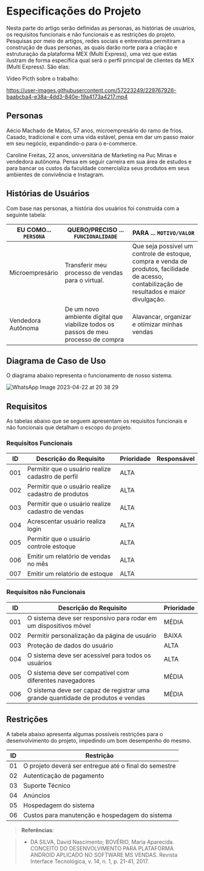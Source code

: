 # Especificações do Projeto

Nesta parte do artigo serão definidas as personas, as histórias de usuários, os requisitos funcionais e não funcionais e as restrições do projeto.
Pesquisas por meio de artigos, redes sociais e entrevistas permitiram a construção de duas personas, as quais darão norte para a criação e estruturação da plataforma MEX (Multi Express), uma vez que estas ilustram de forma específica qual será o perfil principal de clientes da MEX (Multi Express). São elas: 

Video Picth sobre o trabalho:

https://user-images.githubusercontent.com/57223249/229767926-baabcba4-e38a-4dd3-840e-19a4173a4217.mp4



## Personas

Aécio Machado de Matos, 57 anos, microempresário do ramo de frios. Casado, tradicional e com uma vida estável, pensa em dar um passo maior em seu negócio, expandindo-o para o e-commerce. 

Caroline Freitas, 22 anos, universitária de Marketing na Puc Minas e vendedora autônoma. Pensa em seguir carreira em sua área de estudos e para bancar os custos da faculdade comercializa seus produtos em seus ambientes de convivência e Instagram. 


## Histórias de Usuários

Com base nas personas, a história dos usuários foi construída com a seguinte tabela:

|EU COMO... `PERSONA`| QUERO/PRECISO ... `FUNCIONALIDADE` |PARA ... `MOTIVO/VALOR`                 |
|--------------------|------------------------------------|----------------------------------------|
|Microempresário  | Transferir meu processo de vendas para o virtual.         |Que seja possível um controle de estoque, compra e venda de produtos, facilidade de acesso, contabilização de resultados e maior divulgação.            |
|Vendedora Autônoma      | De um novo ambiente digital que viabilize todos os passos de meu processo de compra| Alavancar, organizar e otimizar minhas vendas  |

## Diagrama de Caso de Uso

O diagrama abaixo representa o funcionamento de nosso sistema.

![WhatsApp Image 2023-04-22 at 20 38 29](https://user-images.githubusercontent.com/126531519/234441535-2e586b41-86f2-4639-8250-8496809473c3.jpeg)



## Requisitos

As tabelas abaixo que se seguem apresentam os requisitos funcionais e não funcionais que detalham o escopo do projeto.

### Requisitos  Funcionais

|ID    | Descrição do Requisito | Prioridade | Responsável |
|------|--------------------------------------------------------------------|----| ----|
|001| Permitir que o usuário realize cadastro de perfil | ALTA |  |
|002| Permitir que o usuário realize cadastro de produtos | ALTA |  |
|003| Permitir que o usuário realize cadastro de vendas| ALTA |  |
|004| Acrescentar usuário realiza login| ALTA |  |
|005| Permitir que o usuário controle estoque| ALTA |  |
|006| Emitir um relatório de vendas no mês   | ALTA | |
|007| Emitir um relatório de estoque   | ALTA | |


### Requisitos não Funcionais

|ID     | Descrição do Requisito   |Prioridade |
|-------|-------------------------------------------------------------------------------------------|----|
|001| O sistema deve ser responsivo para rodar em um dispositivos móvel | MÉDIA | 
|002| Permitir personalização da página de usuário |  BAIXA |
|003| Proteção de dados do usuário |  ALTA |
|004| O sistema deve ser acessível para todos os usuários |  ALTA |
|005|O sistema deve ser compatível com diferentes navegadores |  MÉDIA |
|006|O sistema deve ser capaz de registrar uma grande quantidade de produtos e vendas |  MÉDIA |


## Restrições

A tabela abaixo apresenta algumas possíveis restrições para o desenvolvimento do projeto, impedindo um bom desempenho do mesmo.

|ID| Restrição                                             |
|--|-------------------------------------------------------|
|01| O projeto deverá ser entregue até o final do semestre |
|02| Autenticação de pagamento         |
|03| Suporte Técnico        |
|04| Anúncios        |
|05| Hospedagem do sistema        |
|06| Custos para manutenção e hospedagem do sistema    |




> **Referências**:

> - DA SILVA, David Nascimento; BOVÉRIO, Maria Aparecida. CONCEITO DO DESENVOLVIMENTO PARA PLATAFORMA ANDROID APLICADO NO SOFTWARE MS VENDAS. Revista Interface Tecnológica, v. 14, n. 1, p. 21-41, 2017.

